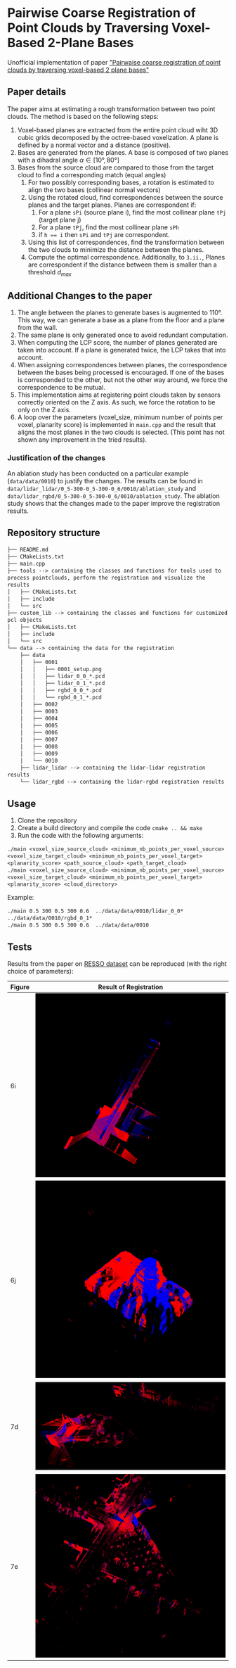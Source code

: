 # Pairwise Coarse Registration of Point Clouds by Traversing Voxel-Based 2-Plane Bases

Unofficial implementation of paper ["Pairwaise coarse registration of point clouds by traversing voxel-based 2 plane
bases"](https://www.tandfonline.com/doi/epdf/10.1080/01431161.2022.2130725?needAccess=true&role=button)

## Paper details

The paper aims at estimating a rough transformation between two point clouds. The method is based on the following
steps:

1. Voxel-based planes are extracted from the entire point cloud wiht 3D cubic grids decomposed by the octree-based
   voxelization. A plane is defined by a normal vector and a distance (positive).
2. Bases are generated from the planes. A base is composed of two planes with a dihadral angle $`\alpha \in [10°, 80°]`$
3. Bases from the source cloud are compared to those from the target cloud to find a corresponding match (equal angles)
    1. For two possibly corresponding bases, a rotation is estimated to align the two bases (collinear normal vectors)
    2. Using the rotated cloud, find correspondences between the source planes and the target planes. Planes are
       correspondent if:
        1. For a plane `sPi` (source plane i), find the most collinear plane `tPj` (target plane j)
        2. For a plane `tPj`, find the most collinear plane `sPh`
        3. if `h == i` then `sPi` and `tPj` are correspondent.
    3. Using this list of correspondences, find the transformation between the two clouds to minimize the distance
       between the planes.
    4. Compute the optimal correspondence. Additionally, to `3.ii.`, Planes are correspondent if the distance between
       them is smaller than a threshold $`d_{max}`$

## Additional Changes to the paper

1. The angle between the planes to generate bases is augmented to 110°. This way, we can generate a base as a plane from
   the floor and a plane from the wall.
2. The same plane is only generated once to avoid redundant computation.
3. When computing the LCP score, the number of planes generated are taken into account. If a plane is generated twice,
   the LCP takes that into account.
4. When assigning correspondences between planes, the correspondence between the bases being processed is encouraged. If
   one of the bases is corresponded to the other, but not the other way around, we force the correspondence to be
   mutual.
5. This implementation aims at registering point clouds taken by sensors correctly oriented on the Z axis. As such, we
   force the rotation to be only on the Z axis.
6. A loop over the parameters (voxel_size, minimum number of points per voxel, planarity score) is implemented
   in `main.cpp` and the result that aligns the most planes in the two clouds is selected. (This point has not shown any
   improvement in the tried results).

### Justification of the changes

An ablation study has been conducted on a particular example (`data/data/0010`) to justify the changes. The results can
be found in `data/lidar_lidar/0_5-300-0_5-300-0_6/0010/ablation_study`
and `data/lidar_rgbd/0_5-300-0_5-300-0_6/0010/ablation_study`. The ablation study shows that the changes made to the
paper improve the registration results.

## Repository structure

```
├── README.md
├── CMakeLists.txt
├── main.cpp
├── tools --> containing the classes and functions for tools used to process pointclouds, perform the registration and visualize the results
│   ├── CMakeLists.txt
│   ├── include
│   └── src
├── custom_lib --> containing the classes and functions for customized pcl objects
│   ├── CMakeLists.txt
│   ├── include
│   └── src
└── data --> containing the data for the registration
    ├── data
    │   ├── 0001
    │   │   ├── 0001_setup.png
    │   │   ├── lidar_0_0_*.pcd
    │   │   ├── lidar_0_1_*.pcd
    │   │   ├── rgbd_0_0_*.pcd
    │   │   └── rgbd_0_1_*.pcd
    │   ├── 0002
    │   ├── 0003
    │   ├── 0004
    │   ├── 0005
    │   ├── 0006
    │   ├── 0007
    │   ├── 0008
    │   ├── 0009
    │   └── 0010
    ├── lidar_lidar --> containing the lidar-lidar registration results
    └── lidar_rgbd --> containing the lidar-rgbd registration results
```

## Usage

1. Clone the repository
2. Create a build directory and compile the code `cmake .. && make`
3. Run the code with the following arguments:

```
./main <voxel_size_source_cloud> <minimum_nb_points_per_voxel_source> <voxel_size_target_cloud> <minimum_nb_points_per_voxel_target> <planarity_score> <path_source_cloud> <path_target_cloud> 
./main <voxel_size_source_cloud> <minimum_nb_points_per_voxel_source> <voxel_size_target_cloud> <minimum_nb_points_per_voxel_target> <planarity_score> <cloud_directory> 
```

Example:

```
./main 0.5 300 0.5 300 0.6  ../data/data/0010/lidar_0_0* ../data/data/0010/rgbd_0_1* 
./main 0.5 300 0.5 300 0.6  ../data/data/0010
```

## Tests

Results from the paper on [RESSO dataset](https://3d.bk.tudelft.nl/liangliang/publications/2019/plade/resso.html) can be reproduced (with the right choice of parameters):

| Figure | Result of Registration                                             |
|--------|--------------------------------------------------------------------|
| 6i     | ![Figure 6i](data/RESSO_dataset_results/figure_6i.png "Figure 6i") |
| 6j     | ![Figure 6i](data/RESSO_dataset_results/figure_6j.png "Figure 6j") |
| 7d     | ![Figure 6i](data/RESSO_dataset_results/figure_7d.png "Figure 7d") |
| 7e     | ![Figure 6i](data/RESSO_dataset_results/figure_7e.png "Figure 7e") |



